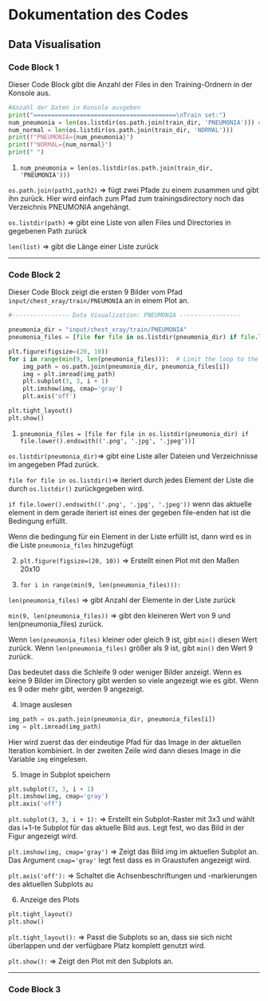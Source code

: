 # Dokumentation des Codes #
## Data Visualisation ##
### Code Block 1 ###
Dieser Code Block gibt die Anzahl der Files in den Training-Ordnern in der Konsole aus.
```python
#Anzahl der Daten in Konsole ausgeben
print("========================================\nTrain set:")
num_pneumonia = len(os.listdir(os.path.join(train_dir, 'PNEUMONIA'))) #zählt die anzahl der dateien im gegebenen pfad
num_normal = len(os.listdir(os.path.join(train_dir, 'NORMAL')))
print(f"PNEUMONIA={num_pneumonia}")
print(f"NORMAL={num_normal}")
print(" ")

```

1) `num_pneumonia = len(os.listdir(os.path.join(train_dir, 'PNEUMONIA')))`

`os.path.join(path1,path2)` => fügt zwei Pfade zu einem zusammen und gibt ihn zurück. Hier wird einfach zum Pfad zum trainingsdirectory noch das Verzeichnis PNEUMONIA angehängt.

`os.listdir(path)` => gibt eine Liste von allen Files und Directories in gegebenen Path zurück

`len(list)` => gibt die Länge einer Liste zurück

------------

### Code Block 2 ###
Dieser Code Block zeigt die ersten 9 Bilder vom Pfad `input/chest_xray/train/PNEUMONIA` an in einem Plot an.
```python
#---------------- Data Visualization: PNEUMONIA -----------------

pneumonia_dir = "input/chest_xray/train/PNEUMONIA"
pneumonia_files = [file for file in os.listdir(pneumonia_dir) if file.lower().endswith(('.png', '.jpg', '.jpeg'))]

plt.figure(figsize=(20, 10))
for i in range(min(9, len(pneumonia_files))):  # Limit the loop to the number of image files or 9, whichever is smaller
    img_path = os.path.join(pneumonia_dir, pneumonia_files[i])
    img = plt.imread(img_path)
    plt.subplot(3, 3, i + 1)
    plt.imshow(img, cmap='gray')
    plt.axis('off')

plt.tight_layout()
plt.show()
```
1) `pneumonia_files = [file for file in os.listdir(pneumonia_dir) if file.lower().endswith(('.png', '.jpg', '.jpeg'))]`

`os.listdir(pneumonia_dir)`=> gibt eine Liste aller Dateien und Verzeichnisse im angegeben Pfad zurück.

`file for file in os.listdir()`=> iteriert durch jedes Element der Liste die durch `os.listdir()` zurückgegeben wird.

`if file.lower().endswith(('.png', '.jpg', '.jpeg'))` wenn das aktuelle element in dem gerade iteriert ist eines der gegeben file-enden hat ist die Bedingung erfüllt.

Wenn die bedingung für ein Element in der Liste erfüllt ist, dann wird es in die Liste `pneumonia_files` hinzugefügt

2) `plt.figure(figsize=(20, 10))` => Erstellt einen Plot mit den Maßen 20x10


3) `for i in range(min(9, len(pneumonia_files))):`

`len(pneumonia_files)` => gibt Anzahl der Elemente in der Liste zurück

`min(9, len(pneumonia_files))` => gibt den kleineren Wert von 9 und len(pneumonia_files) zurück.

Wenn `len(pneumonia_files)` kleiner oder gleich 9 ist, gibt `min()` diesen Wert zurück.
Wenn `len(pneumonia_files)` größer als 9 ist, gibt `min()` den Wert 9 zurück.

Das bedeutet dass die Schleife 9 oder weniger Bilder anzeigt. Wenn es keine 9 Bilder im Directory gibt werden so viele angezeigt wie es gibt. Wenn es 9 oder mehr gibt, werden 9 angezeigt.

4) Image auslesen
```python
img_path = os.path.join(pneumonia_dir, pneumonia_files[i])
img = plt.imread(img_path)
```
Hier wird zuerst das der eindeutige Pfad für das Image in der aktuellen Iteration kombiniert. In der zweiten Zeile wird dann dieses Image in die Variable `img` eingelesen.

5) Image in Subplot speichern
```python
plt.subplot(3, 3, i + 1)
plt.imshow(img, cmap='gray')
plt.axis('off')
```

`plt.subplot(3, 3, i + 1):` =>
Erstellt ein Subplot-Raster mit 3x3 und wählt das i+1-te Subplot für das aktuelle Bild aus. Legt fest, wo das Bild in der Figur angezeigt wird.

`plt.imshow(img, cmap='gray')` => Zeigt das Bild img im aktuellen Subplot an. Das Argument `cmap='gray'` legt fest dass es in Graustufen angezeigt wird.

`plt.axis('off'):` => Schaltet die Achsenbeschriftungen und -markierungen des aktuellen Subplots au

6) Anzeige des Plots

```python
plt.tight_layout()
plt.show()
```
`plt.tight_layout():` => Passt die Subplots so an, dass sie sich nicht überlappen und der verfügbare Platz komplett genutzt wird.

`plt.show():` => Zeigt den Plot mit den Subplots an.

-------------------

### Code Block 3 ###


